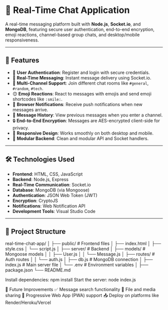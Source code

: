 # 💬 Real-Time Chat Application

A real-time messaging platform built with **Node.js**, **Socket.io**, and **MongoDB**, featuring secure user authentication, end-to-end encryption, emoji reactions, channel-based group chats, and desktop/mobile responsiveness.

---

## 🚀 Features

- 🔐 **User Authentication**: Register and login with secure credentials.
- 💬 **Real-Time Messaging**: Instant message delivery using Socket.io.
- 🧵 **Multi-Channel Support**: Join different chat rooms like `#general`, `#random`, `#tech`.
- 😊 **Emoji Reactions**: React to messages with emojis and send emoji shortcodes like `:smile:`.
- 🔔 **Browser Notifications**: Receive push notifications when new messages arrive.
- 🧠 **Message History**: View previous messages when you enter a channel.
- 🔒 **End-to-End Encryption**: Messages are AES-encrypted client-side for privacy.
- 📱 **Responsive Design**: Works smoothly on both desktop and mobile.
- 🧩 **Modular Backend**: Clean and modular API and Socket handlers.

---

## 🛠️ Technologies Used

- **Frontend**: HTML, CSS, JavaScript
- **Backend**: Node.js, Express
- **Real-Time Communication**: Socket.io
- **Database**: MongoDB (via Mongoose)
- **Authentication**: JSON Web Token (JWT)
- **Encryption**: CryptoJS
- **Notifications**: Web Notification API
- **Development Tools**: Visual Studio Code

---

## 📁 Project Structure

real-time-chat-app/
│
├── public/ # Frontend files
│ ├── index.html
│ ├── style.css
│ └── script.js
│
├── server/ # Backend
│ ├── models/ # Mongoose models
│ │ ├── User.js
│ │ └── Message.js
│ ├── routes/ # Auth routes
│ │ └── auth.js
│ ├── db.js # MongoDB connection
│ ├── index.js # Main server file
│ └── .env # Environment variables
│
├── package.json
└── README.md

Install dependencies: npm install
Start the server: node index.js

📌 Future Improvements
✅ Message search functionality
📎 File and media sharing
📱 Progressive Web App (PWA) support
📤 Deploy on platforms like Render/Heroku/Vercel

